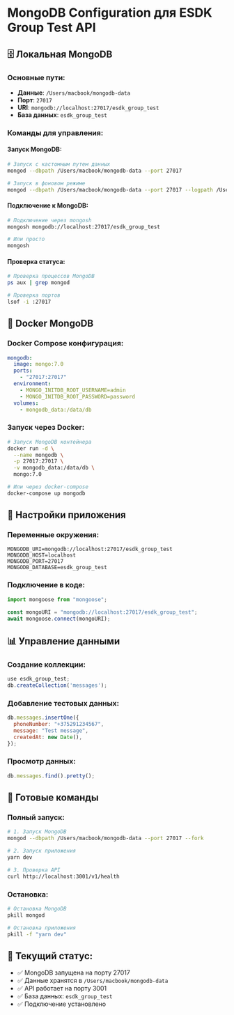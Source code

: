 # MongoDB Configuration для ESDK Group Test API

## 🗄️ Локальная MongoDB

### **Основные пути:**

- **Данные**: `/Users/macbook/mongodb-data`
- **Порт**: `27017`
- **URI**: `mongodb://localhost:27017/esdk_group_test`
- **База данных**: `esdk_group_test`

### **Команды для управления:**

#### Запуск MongoDB:

```bash
# Запуск с кастомным путем данных
mongod --dbpath /Users/macbook/mongodb-data --port 27017

# Запуск в фоновом режиме
mongod --dbpath /Users/macbook/mongodb-data --port 27017 --logpath /Users/macbook/mongodb-data/mongodb.log --fork
```

#### Подключение к MongoDB:

```bash
# Подключение через mongosh
mongosh mongodb://localhost:27017/esdk_group_test

# Или просто
mongosh
```

#### Проверка статуса:

```bash
# Проверка процессов MongoDB
ps aux | grep mongod

# Проверка портов
lsof -i :27017
```

## 🐳 Docker MongoDB

### **Docker Compose конфигурация:**

```yaml
mongodb:
  image: mongo:7.0
  ports:
    - "27017:27017"
  environment:
    - MONGO_INITDB_ROOT_USERNAME=admin
    - MONGO_INITDB_ROOT_PASSWORD=password
  volumes:
    - mongodb_data:/data/db
```

### **Запуск через Docker:**

```bash
# Запуск MongoDB контейнера
docker run -d \
  --name mongodb \
  -p 27017:27017 \
  -v mongodb_data:/data/db \
  mongo:7.0

# Или через docker-compose
docker-compose up mongodb
```

## 🔧 Настройки приложения

### **Переменные окружения:**

```env
MONGODB_URI=mongodb://localhost:27017/esdk_group_test
MONGODB_HOST=localhost
MONGODB_PORT=27017
MONGODB_DATABASE=esdk_group_test
```

### **Подключение в коде:**

```typescript
import mongoose from "mongoose";

const mongoURI = "mongodb://localhost:27017/esdk_group_test";
await mongoose.connect(mongoURI);
```

## 📊 Управление данными

### **Создание коллекции:**

```javascript
use esdk_group_test;
db.createCollection('messages');
```

### **Добавление тестовых данных:**

```javascript
db.messages.insertOne({
  phoneNumber: "+375291234567",
  message: "Test message",
  createdAt: new Date(),
});
```

### **Просмотр данных:**

```javascript
db.messages.find().pretty();
```

## 🚀 Готовые команды

### **Полный запуск:**

```bash
# 1. Запуск MongoDB
mongod --dbpath /Users/macbook/mongodb-data --port 27017 --fork

# 2. Запуск приложения
yarn dev

# 3. Проверка API
curl http://localhost:3001/v1/health
```

### **Остановка:**

```bash
# Остановка MongoDB
pkill mongod

# Остановка приложения
pkill -f "yarn dev"
```

## 📍 Текущий статус:

- ✅ MongoDB запущена на порту 27017
- ✅ Данные хранятся в `/Users/macbook/mongodb-data`
- ✅ API работает на порту 3001
- ✅ База данных: `esdk_group_test`
- ✅ Подключение установлено
